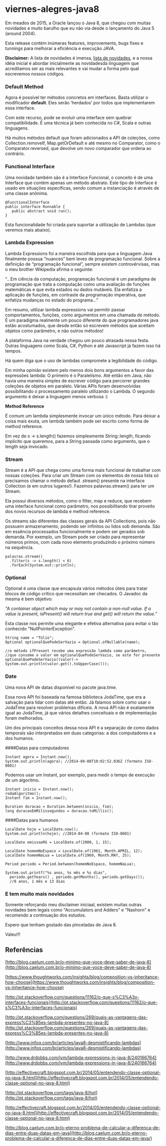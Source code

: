 # viernes-alegres-java8
Em meados de 2015, a Oracle lançou o Java 8, que chegou com  muitas novidades e muito barulho que eu não via desde o lançamento do Java 5 (around 2004).

Esta release contém inúmeras features, improvements, bugs fixes e tunnings para melhorar a eficiência e execução JAVA.

**Disclaimer:** A lista de novidades é imensa, [lista de novidades](http://www.oracle.com/technetwork/java/javase/8-whats-new-2157071.html),  e a nossa idéia inicial é abordar inicialmente as novidadesda linguagem que acreditamos ser as mais relevantes e vai mudar a forma pelo qual escrevemos nossos códigos.

### Default Method

Agora é possível ter métodos concretos em interfaces. Basta utilizar o modificador **default**. Eles serão ‘herdados’ por todos que implementarem essa interface.

Com este recurso, pode se evoluir uma interface sem quebrar compatibilidade. É uma técnica já bem conhecida no C#, Scala e outras linguagens. 

Há muitos métodos default que foram adicionados a API de coleções, como Collection.removeIf, Map.getOrDefault e até mesmo no Comparator, como o Comparator.reversed, que devolve um novo comparador que ordena ao contrário.


### Functional Interface

Uma novidade também são é a Interface Funcional, o conceito é de uma Interface que contém apenas um método abstrato. Este tipo de Interface é usado em situações específicas, sendo comum a instanciação é através de uma classe anônima. 

```
@FunctionalInterface
public interface Runnable {
   public abstract void run();
}
```

Esta funcionalidade foi criada para suportar a utilização de Lambdas (que veremos mais abaixo).


### Lambda Expression


Lambda Expressions foi a maneira escolhida para que a linguagem Java finalmente possua “nuances” bem leves de programação funcional.
Sobre a definição de “programação funcional”, sempre existem controvérvisas, mas o meu brother Wikipedia afirma o seguinte:

“...Em ciência da computação, programação funcional é um paradigma de programação que trata a computação como uma avaliação de funções matemáticas e que evita estados ou dados mutáveis. Ela enfatiza a aplicação de funções, em contraste da programação imperativa, que enfatiza mudanças no estado do programa...”

Em resumo, utilizar lambda expressions vai permitir passar comportamentos, funções, como argumentos em uma chamada de método. É um paradigma realmente um pouco diferente do que programadores java estão acostumados, que desde então só escrevem métodos que aceitam objetos como parâmetro, e não outros métodos!

A plataforma Java na verdade chegou um pouco atrasada nessa festa. Outras linguagens como Scala, C#, Python e até Javascript já fazem isso há tempos. 

Há quem diga que o uso de lambdas compromete a legibilidade do código. 

Em minha opinião existem pelo menos dois bons argumentos a favor das expressões lambda: O primeiro é o Paralelismo. Até então em Java, não havia uma maneira simples de escrever código para percorrer grandes coleções de objetos em paralelo. Várias APIs foram desenvolvidas possibilitando o processamento paralelo utilizando o Lambda. O segundo argumento é deixar a linguagem menos verbosa :)

**Method Reference**

É comum um lambda simplesmente invocar um único método. 
Para deixar a coisa mais exuta, um lambda também pode ser escrito como forma de method reference.

Em vez de s -> s.length() fazemos simplesmente String::length, ficando implícito que queremos, para a String passada como argumento, que o length seja invocado.

### Stream

Stream é a API que chega como uma forma mais funcional de trabalhar com nossas coleções. Para criar um Stream com os elementos de nossa lista só precisamos chamar o método defaut .stream() presente na interface Collection (e em outros lugares!). Fazemos palavras.stream() para ter um Stream.

Ela possui diversos métodos, como o filter, map e reduce, que recebem uma interface funcional como parâmetro, nos possibilitando tirar proveito dos novos recursos de lambda e method reference.

Os streams são diferentes das classes gerais da API Collections, pois não possuem armazenamento, podendo ser infinitos ou lidos sob demanda. São em essência processados funcionalmente e podem ser gerados sob demanda. Por exemplo, um Stream pode ser criado para representar números primos, com cada novo elemento produzindo o próximo número na sequência.

````
palavras.stream()
  .filter(s -> s.length() < 6)
  .forEach(System.out::println);
````

### Optional


Optional é uma classe que encapsula vários métodos úteis para tratar blocos de código crítico que necessitam ser checados. O Javadoc da mesma é bem objetivo: 

*"A container object which may or may not contain a non-null value. If a value is present, isPresent() will return true and get() will return the value."*

Esta classe nos permite uma elegante e efetiva alternativa para evitar o tão conhecido "NullPointerException".

````
String name = "Túlio";
Optional optionalQuePodeSerVazio = Optional.ofNullable(name);

````
````
//o método ifPresent recebe uma expressão lambda como parâmetro, 
//que consome o valor em optionalQuePodeSerVazio, se este for presente
optionalQuePodeSerVazio((valor)-> System.out.println(valor.get().toUpperCase()));

````
### Date

Uma nova API de datas disponível no pacote java.time. 

Essa nova API foi baseada na famosa biblioteca JodaTime, que era a salvação para lidar com datas até então. Já falamos sobre como usar o JodaTime para resolver problemas difíceis. A nova API não é exatamente igual ao JodaTime, já que vários detalhes conceituais e de implementação foram melhorados.

Um dos principais conceitos dessa nova API é a separação de como dados temporais são interpretados em duas categorias: a dos computadores e a dos humanos.

####Datas para computadores

````
Instant agora = Instant.now();
System.out.println(agora); //2014-04-08T10:02:52.036Z (formato ISO-8601)
````
Podemos usar um Instant, por exemplo, para medir o tempo de execução de um algoritmo.

````
Instant inicio = Instant.now();
rodaAlgoritmo();
Instant fim = Instant.now();
 
Duration duracao = Duration.between(inicio, fim);
long duracaoEmMilissegundos = duracao.toMillis();

````

####Datas para humanos

````
LocalDate hoje = LocalDate.now();
System.out.println(hoje); //2014-04-08 (formato ISO-8601)

LocalDate emissaoRG = LocalDate.of(2000, 1, 15);

LocalDate homemNoEspaco = LocalDate.of(1961, Month.APRIL, 12);
LocalDate homemNaLua = LocalDate.of(1969, Month.MAY, 25);
 
Period periodo = Period.between(homemNoEspaco, homemNaLua);
 
System.out.printf("%s anos, %s mês e %s dias", 
  periodo.getYears() , periodo.getMonths(), periodo.getDays());
  //8 anos, 1 mês e 13 dias

````

### E tem muito mais novidades

Somente reforçando meu disclaimer iniciaal, existem muitas outras novidades bem legais como "Accumulators and Adders" e "Nashorn" e recomendo a continuação dos estudos.

Espero que tenham gostado das pinceladas de Java 8.

Valeu!!!


## Referências

[http://blog.caelum.com.br/o-minimo-que-voce-deve-saber-de-java-8](http://blog.caelum.com.br/o-minimo-que-voce-deve-saber-de-java-8)

[https://www.thoughtworks.com/insights/blog/composition-vs-inheritance-how-choose](https://www.thoughtworks.com/insights/blog/composition-vs-inheritance-how-choose)

[http://pt.stackoverflow.com/questions/11162/o-que-s%C3%A3o-interfaces-funcionais](http://pt.stackoverflow.com/questions/11162/o-que-s%C3%A3o-interfaces-funcionais)

[http://pt.stackoverflow.com/questions/269/quais-as-vantagens-das-express%C3%B5es-lambda-presentes-no-java-8](http://pt.stackoverflow.com/questions/269/quais-as-vantagens-das-express%C3%B5es-lambda-presentes-no-java-8)

[http://www.infoq.com/br/articles/java8-desmistificando-lambdas](http://www.infoq.com/br/articles/java8-desmistificando-lambdas)

[http://www.drdobbs.com/jvm/lambda-expressions-in-java-8/240166764](http://www.drdobbs.com/jvm/lambda-expressions-in-java-8/240166764)

[http://effectivecraft.blogspot.com.br/2014/05/entendendo-classe-optional-no-java-8.html](http://effectivecraft.blogspot.com.br/2014/05/entendendo-classe-optional-no-java-8.html)

[http://pt.stackoverflow.com/tags/java-8/hot](http://pt.stackoverflow.com/tags/java-8/hot)

[http://effectivecraft.blogspot.com.br/2014/05/entendendo-classe-optional-no-java-8.html](http://effectivecraft.blogspot.com.br/2014/05/entendendo-classe-optional-no-java-8.html)

[http://blog.caelum.com.br/o-eterno-problema-de-calcular-a-diferenca-de-dias-entre-duas-datas-em-java](http://blog.caelum.com.br/o-eterno-problema-de-calcular-a-diferenca-de-dias-entre-duas-datas-em-java/)


